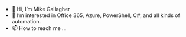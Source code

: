 - 👋 Hi, I’m Mike Gallagher
- 👀 I’m interested in Office 365, Azure, PowerShell, C#, and all kinds of automation.
- 📫 How to reach me ...

<!---
GallTech/GallTech is a ✨ special ✨ repository because its `README.md` (this file) appears on your GitHub profile.
You can click the Preview link to take a look at your changes.
--->
